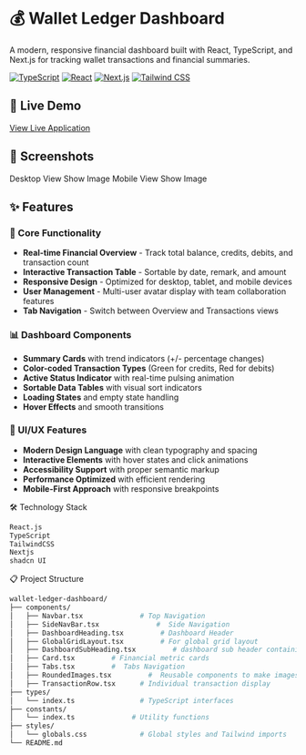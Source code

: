# 💰 Wallet Ledger Dashboard

A modern, responsive financial dashboard built with React, TypeScript, and Next.js for tracking wallet transactions and financial summaries.

[![TypeScript](https://img.shields.io/badge/TypeScript-007ACC?style=for-the-badge&logo=typescript&logoColor=white)](https://www.typescriptlang.org/)
[![React](https://img.shields.io/badge/React-20232A?style=for-the-badge&logo=react&logoColor=61DAFB)](https://reactjs.org/)
[![Next.js](https://img.shields.io/badge/Next.js-000000?style=for-the-badge&logo=next.js&logoColor=white)](https://nextjs.org/)
[![Tailwind CSS](https://img.shields.io/badge/Tailwind_CSS-38B2AC?style=for-the-badge&logo=tailwind-css&logoColor=white)](https://tailwindcss.com/)


## 🚀 Live Demo
 [View Live Application](https://fintracker-main.vercel.app/)

## 📸 Screenshots

Desktop View
Show Image
Mobile View
Show Image

## ✨ Features

### 🎯 Core Functionality
- **Real-time Financial Overview** - Track total balance, credits, debits, and transaction count
- **Interactive Transaction Table** - Sortable by date, remark, and amount
- **Responsive Design** - Optimized for desktop, tablet, and mobile devices
- **User Management** - Multi-user avatar display with team collaboration features
- **Tab Navigation** - Switch between Overview and Transactions views

### 📊 Dashboard Components
- **Summary Cards** with trend indicators (+/- percentage changes)
- **Color-coded Transaction Types** (Green for credits, Red for debits)
- **Active Status Indicator** with real-time pulsing animation
- **Sortable Data Tables** with visual sort indicators
- **Loading States** and empty state handling
- **Hover Effects** and smooth transitions

### 🎨 UI/UX Features
- **Modern Design Language** with clean typography and spacing
- **Interactive Elements** with hover states and click animations
- **Accessibility Support** with proper semantic markup
- **Performance Optimized** with efficient rendering
- **Mobile-First Approach** with responsive breakpoints

🛠️ Technology Stack

```bash
React.js
TypeScript
TailwindCSS
Nextjs
shadcn UI
```

📋 Project Structure

```bash
wallet-ledger-dashboard/
├── components/
│   ├── Navbar.tsx              # Top Navigation 
│   ├── SideNavBar.tsx              #  Side Navigation
│   ├── DashboardHeading.tsx         # Dashboard Header 
│   ├── GlobalGridLayout.tsx         # For global grid layout
│   ├── DashboardSubHeading.tsx         # dashboard sub header containing users Avatars 
│   ├── Card.tsx         # Financial metric cards
│   ├── Tabs.tsx         #  Tabs Navigation
│   ├── RoundedImages.tsx         #  Reusable components to make images rounded
│   ├── TransactionRow.tsx      # Individual transaction display
├── types/
│   └── index.ts                # TypeScript interfaces
├── constants/
│   └── index.ts              # Utility functions
├── styles/
│   └── globals.css             # Global styles and Tailwind imports
└── README.md
```
